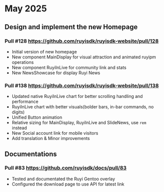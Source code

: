 # May 2025


## Design and implement the new Homepage

### Pull #128 https://github.com/ruyisdk/ruyisdk-website/pull/128

- Initial version of new homepage
- New component MainDisplay for visual attraction and animated ruyipm operations
- New component RuyiInLive for community link and stats
- New NewsShowcase for display Ruyi News

### Pull #138 https://github.com/ruyisdk/ruyisdk-website/pull/138

- Updated native RuyiInLive chart for better scrolling handling and performance
- RuyiInLive chart with better visuals(bolder bars, in-bar commands, no digits)
- Unified Button animation
- Relative sizing for MainDisplay, RuyiInLive and SlideNews, use `rem` instead
- New Social account link for mobile visitors
- Add translation & Minor improvements
 

## Documentations

### Pull #83 https://github.com/ruyisdk/docs/pull/83

- Tested and documentated the Ruyi Gentoo overlay 
- Configured the download page to use API for latest link
